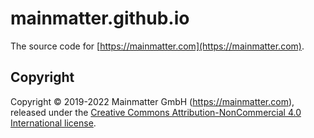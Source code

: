 # mainmatter.github.io

The source code for [https://mainmatter.com](https://mainmatter.com).

## Copyright

Copyright &copy; 2019-2022 Mainmatter GmbH (https://mainmatter.com), released
under the
[Creative Commons Attribution-NonCommercial 4.0 International license](https://creativecommons.org/licenses/by-nc/4.0/).


